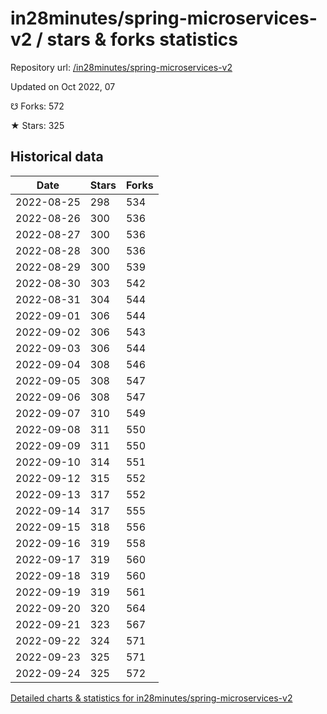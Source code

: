# in28minutes/spring-microservices-v2 / stars & forks statistics

Repository url: [/in28minutes/spring-microservices-v2](https://github.com/in28minutes/spring-microservices-v2)

Updated on Oct 2022, 07

☋ Forks: 572

★ Stars: 325

## Historical data
| Date | Stars | Forks |
|------|-------|-------|
| 2022-08-25 | 298 | 534 | 
| 2022-08-26 | 300 | 536 | 
| 2022-08-27 | 300 | 536 | 
| 2022-08-28 | 300 | 536 | 
| 2022-08-29 | 300 | 539 | 
| 2022-08-30 | 303 | 542 | 
| 2022-08-31 | 304 | 544 | 
| 2022-09-01 | 306 | 544 | 
| 2022-09-02 | 306 | 543 | 
| 2022-09-03 | 306 | 544 | 
| 2022-09-04 | 308 | 546 | 
| 2022-09-05 | 308 | 547 | 
| 2022-09-06 | 308 | 547 | 
| 2022-09-07 | 310 | 549 | 
| 2022-09-08 | 311 | 550 | 
| 2022-09-09 | 311 | 550 | 
| 2022-09-10 | 314 | 551 | 
| 2022-09-12 | 315 | 552 | 
| 2022-09-13 | 317 | 552 | 
| 2022-09-14 | 317 | 555 | 
| 2022-09-15 | 318 | 556 | 
| 2022-09-16 | 319 | 558 | 
| 2022-09-17 | 319 | 560 | 
| 2022-09-18 | 319 | 560 | 
| 2022-09-19 | 319 | 561 | 
| 2022-09-20 | 320 | 564 | 
| 2022-09-21 | 323 | 567 | 
| 2022-09-22 | 324 | 571 | 
| 2022-09-23 | 325 | 571 | 
| 2022-09-24 | 325 | 572 | 


[Detailed charts & statistics for in28minutes/spring-microservices-v2](https://reviewgithub.com/rep/in28minutes/spring-microservices-v2)
